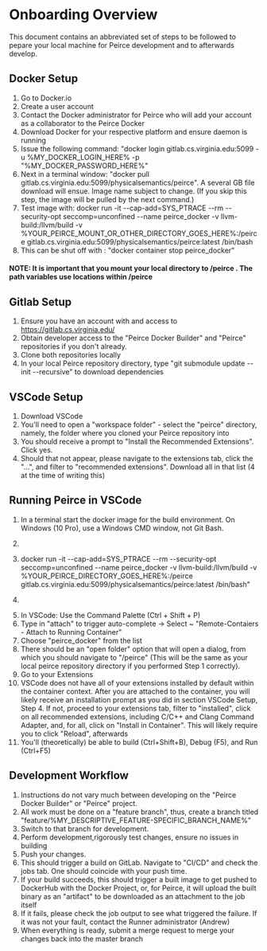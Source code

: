 # Onboarding Overview

This document contains an abbreviated set of steps to be followed to pepare your local machine for Peirce development and to afterwards develop.

## Docker Setup

1. Go to Docker.io
2. Create a user account
3. Contact the Docker administrator for Peirce who will add your account as a collaborator to the Peirce Docker
4. Download Docker for your respective platform and ensure daemon is running
5. Issue the following command: "docker login gitlab.cs.virginia.edu:5099 -u %MY_DOCKER_LOGIN_HERE% -p "%MY_DOCKER_PASSWORD_HERE%"
6. Next in a terminal window: "docker pull gitlab.cs.virginia.edu:5099/physicalsemantics/peirce". A several GB file download will ensue. Image name subject to change. (If you skip this step, the image will be pulled by the next command.)
7. Test image with: docker run -it --cap-add=SYS_PTRACE --rm --security-opt seccomp=unconfined --name peirce_docker -v llvm-build:/llvm/build -v %YOUR_PEIRCE_MOUNT_OR_OTHER_DIRECTORY_GOES_HERE%:/peirce gitlab.cs.virginia.edu:5099/physicalsemantics/peirce:latest /bin/bash
8. This can be shut off with : "docker container stop peirce_docker"

#### NOTE: It is important that you mount your local directory to /peirce . The path variables use locations within /peirce

## Gitlab Setup

1. Ensure you have an account with and access to https://gitlab.cs.virginia.edu/
2. Obtain developer access to the "Peirce Docker Builder" and "Peirce" repositories if you don't already.
3. Clone both repositories locally
4. In your local Peirce repository directory, type "git submodule update --init --recursive" to download dependencies

## VSCode Setup

1. Download VSCode
2. You'll need to open a "workspace folder" - select the "peirce" directory, namely, the folder where you cloned your Peirce repository into
3. You should receive a prompt to "Install the Recommended Extensions". Click yes.
4. Should that not appear, please navigate to the extensions tab, click the "...", and filter to "recommended extensions". Download all in that list (4 at the time of writing this)

## Running Peirce in VSCode

1. In a terminal start the docker image for the build environment. On Windows (10 Pro), use a Windows CMD window, not Git Bash. 
2. ```shell
3. docker run -it --cap-add=SYS_PTRACE --rm --security-opt seccomp=unconfined --name peirce_docker -v llvm-build:/llvm/build -v %YOUR_PEIRCE_DIRECTORY_GOES_HERE%:/peirce gitlab.cs.virginia.edu:5099/physicalsemantics/peirce:latest /bin/bash"
2. ```
3. In VSCode: Use the Command Palette (Ctrl + Shift + P)
3. Type in "attach" to trigger auto-complete -> Select ~ "Remote-Contaiers - Attach to Running Container"
4. Choose "peirce_docker" from the list
5. There should be an "open folder" option that will open a dialog, from which you should navigate to "/peirce" (This will be the same as your local peirce repository directory if you performed Step 1 correctly).
6. Go to your Extensions
7. VSCode does not have all of your extensions installed by default within the container context. After you are attached to the container, you will likely receive an installation prompt as you did in section VSCode Setup, Step 4. If not, proceed to your extensions tab, filter to "installed", click on all recommended extensions, including C/C++ and Clang Command Adapter, and, for all, click on "Install in Container". This will likely require you to click "Reload", afterwards
8. You'll (theoretically) be able to build (Ctrl+Shift+B), Debug (F5), and Run (Ctrl+F5)


## Development Workflow

1. Instructions do not vary much between developing on the "Peirce Docker Builder" or "Peirce" project.
2. All work must be done on a "feature branch", thus, create a branch titled "feature/%MY_DESCRIPTIVE_FEATURE-SPECIFIC_BRANCH_NAME%"
3. Switch to that branch for development.
4. Perform development,rigorously test changes, ensure no issues in building
5. Push your changes. 
6. This should trigger a build on GitLab. Navigate to "CI/CD" and check the jobs tab. One should coincide with your push time.
7. If your build succeeds, this should trigger a built image to get pushed to DockerHub with the Docker Project, or, for Peirce, it will upload the built binary as an "artifact" to be downloaded as an attachment to the job itself
8. If it fails, please check the job output to see what triggered the failure. If it was not your fault, contact the Runner administrator (Andrew)
9. When everything is ready, submit a merge request to merge your changes back into the master branch